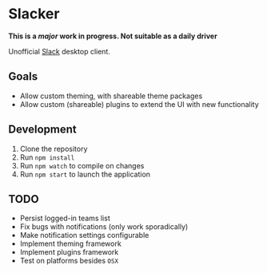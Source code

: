 # Slacker

**This is a _major_ work in progress. Not suitable as a daily driver**

Unofficial [Slack](https://slack.com/) desktop client.

## Goals
- Allow custom theming, with shareable theme packages
- Allow custom (shareable) plugins to extend the UI with new functionality

## Development
1. Clone the repository
2. Run `npm install`
3. Run `npm watch` to compile on changes
4. Run `npm start` to launch the application

## TODO
- Persist logged-in teams list
- Fix bugs with notifications (only work sporadically)
- Make notification settings configurable
- Implement theming framework
- Implement plugins framework
- Test on platforms besides `OSX`
